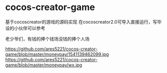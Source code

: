 # cocos-creator-game
基于cocoscreator的游戏的源码实现
在cocoscreator2.0可导入直接运行，写毕设的小伙伴可以参考

老少爷们，有钱的捧个钱场没钱的捧个人场

https://github.com/ares5221/cocos-creator-game/blob/master/moneypay/1541139462099.jpg
https://github.com/ares5221/cocos-creator-game/blob/master/moneypay/wx.jpg
